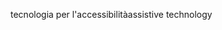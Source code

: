 <span data-ttu-id="c9d4f-101">tecnologia per l'accessibilità</span><span class="sxs-lookup"><span data-stu-id="c9d4f-101">assistive technology</span></span>